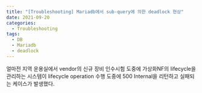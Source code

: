 ```yaml
---
title: "[Troubleshooting] Mariadb에서 sub-query에 의한 deadlock 현상"
date: 2021-09-20
categories:
  - Troubleshooting
tags:
  - DB
  - Mariadb
  - deadlock
---
```


얼마전 지역 운용실에서 vendor의 신규 장비 인수시험 도중에 가상화NF의 lifecycle을 관리하는 시스템이 lifecycle operation 수행 도중에 500 Internal을 리턴하고 실패되는 케이스가 발생했다.